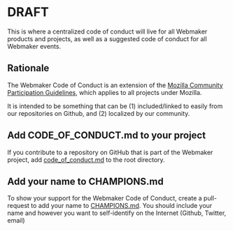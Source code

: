 # DRAFT

This is where a centralized code of conduct will live for all Webmaker products and projects, as well as a suggested code of conduct for all Webmaker events.

## Rationale

The Webmaker Code of Conduct is an extension of the [Mozilla Community Participation Guidelines](http://www.mozilla.org/en-US/about/governance/policies/participation), which applies to all projects under Mozilla.

It is intended to be something that can be (1) included/linked to easily from our repositories on Github, and (2) localized by our community.


## Add CODE_OF_CONDUCT.md to your project

If you contribute to a repository on GitHub that is part of the Webmaker project, add [code_of_conduct.md](lang/en-US/code_of_conduct.md) to the root directory.

## Add your name to CHAMPIONS.md

To show your support for the Webmaker Code of Conduct, create a pull-request to add your name to [CHAMPIONS.md](CHAMPIONS.md). You should include your name and however you want to self-identify on the Internet (Github, Twitter, email)
